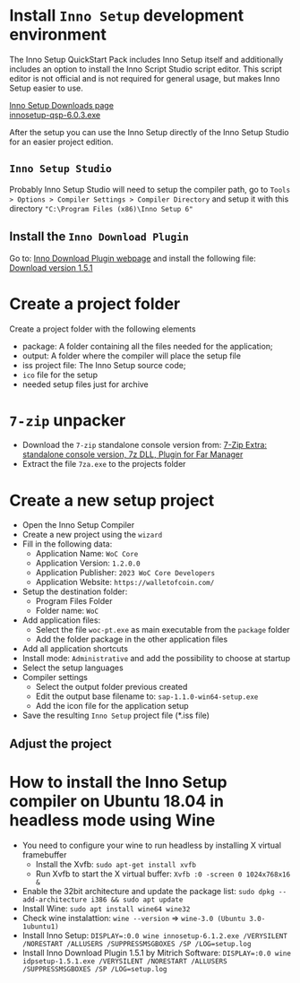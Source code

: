 # Install `Inno Setup` development environment

The Inno Setup QuickStart Pack includes Inno Setup itself and additionally includes an option to install the Inno Script Studio script editor. This script editor is not official and is not required for general usage, but makes Inno Setup easier to use.

[Inno Setup Downloads page](https://www.jrsoftware.org/isdl.php)  
[innosetup-qsp-6.0.3.exe](https://www.jrsoftware.org/download.php/ispack.exe)

After the setup you can use the Inno Setup directly of the Inno Setup Studio for an easier project edition. 

## `Inno Setup Studio`

Probably Inno Setup Studio will need to setup the compiler path, go to `Tools > Options > Compiler Settings > Compiler Directory` and setup it with this directory `"C:\Program Files (x86)\Inno Setup 6"`

## Install the `Inno Download Plugin` 

Go to: [Inno Download Plugin webpage](https://mitrichsoftware.wordpress.com/inno-setup-tools/inno-download-plugin/) and install the following file: [Download version 1.5.1](https://bitbucket.org/mitrich_k/inno-download-plugin/downloads/idpsetup-1.5.1.exe)

# Create a project folder

Create a project folder with the following elements

* package: A folder containing all the files needed for the application;
* output: A folder where the compiler will place the setup file 
* iss project file: The Inno Setup source code;
* `ico` file for the setup
* needed setup files just for archive

# `7-zip` unpacker

* Download the `7-zip` standalone console version from: [7-Zip Extra: standalone console version, 7z DLL, Plugin for Far Manager](https://www.7-zip.org/a/7z1900-extra.7z)
* Extract the file `7za.exe` to the projects folder

# Create a new setup project

* Open the Inno Setup Compiler
* Create a new project using the `wizard`
* Fill in the following data:
    * Application Name: `WoC Core`
    * Application Version: `1.2.0.0`
    * Application Publisher: `2023 WoC Core Developers`
    * Application Website: `https://walletofcoin.com/`
* Setup the destination folder:
    * Program Files Folder
    * Folder name: `WoC`
* Add application files:
    * Select the file `woc-pt.exe` as main executable from the `package` folder
    * Add the folder package in the other application files
* Add all application shortcuts
* Install mode: `Administrative` and add the possibility to choose at startup
* Select the setup languages
* Compiler settings
    * Select the output folder previous created
    * Edit the output base filename to: `sap-1.1.0-win64-setup.exe`
    * Add the icon file for the application setup
* Save the resulting `Inno Setup` project file (*.iss file)

## Adjust the project

# How to install the Inno Setup compiler on Ubuntu 18.04 in headless mode using Wine

* You need to configure your wine to run headless by installing X virtual framebuffer
	* Install the Xvfb: `sudo apt-get install xvfb`
	* Run Xvfb to start the X virtual buffer: `Xvfb :0 -screen 0 1024x768x16 &`
* Enable the 32bit architecture and update the package list: `sudo dpkg --add-architecture i386 && sudo apt update`
* Install Wine: `sudo apt install wine64 wine32`
* Check wine instalattion: `wine --version` => `wine-3.0 (Ubuntu 3.0-1ubuntu1)`
* Install Inno Setup: `DISPLAY=:0.0 wine innosetup-6.1.2.exe /VERYSILENT /NORESTART /ALLUSERS /SUPPRESSMSGBOXES /SP /LOG=setup.log`
* Install Inno Download Plugin 1.5.1 by Mitrich Software: `DISPLAY=:0.0 wine idpsetup-1.5.1.exe /VERYSILENT /NORESTART /ALLUSERS /SUPPRESSMSGBOXES /SP /LOG=setup.log`
